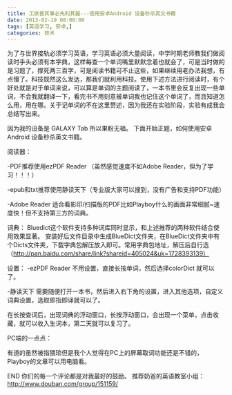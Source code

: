 ```yaml
---
title: 工欲善其事必先利其器---使用安卓Android 设备秒杀英文书籍
date: 2013-02-19 08:00:00
tags: [英语学习, 安卓,]
categories: 技术
---
```



为了与世界接轨必须学习英语，学习英语必须大量阅读，中学时期老师教我们做阅读时手头必须有本字典，这样每查一个单词嘴里默默念着也就会了，可是当时做的是习题了，撑死两三百字，可是阅读书籍可不止这些，如果继续用老办法我想，有点慢了。科技既然这么发达，那我们就利用科技。使用下述方法进行阅读时，有个好处就是对于单词来说，可以算是单词的主题阅读了，一本书里会反复出现一些单词，不会我就翻译一下，看完书不用刻意被单词我也记住这个单词了，而且知道怎么用，用在哪。关于记单词的不在这里赘述，因为我还在实验阶段，实验有成我会总结写出来。

因为我的设备是 GALAXY Tab 所以果粉无福。
下面开始正题，如何使用安卓Android 设备秒杀英文书籍。

阅读器：

-PDF推荐使用ezPDF Reader （虽然感觉速度不如Adobe Reader，但为了学习！！！）

-epub和txt推荐使用静读天下（专业版大家可以搜到，没有广告和支持PDF功能）

-Adobe Reader
适合看影印/扫描版的PDF比如Playboy什么的画面非常细腻~速度快！但不支持第三方的词典。 

词典：
Bluedict这个软件支持多种词库同时显示，和上述推荐的两种软件结合使用效果显著。
安装好后文件目录中生成BlueDict文件夹，在BlueDict文件夹中有个Dicts文件夹，下载字典包解压放入即可。常用字典包地址，解压后自行选（http://pan.baidu.com/share/link?shareid=405024&uk=1728393139）

设置：
-ezPDF Reader
不用设置，直接长按单词，然后选择colorDict 就可以了。

-静读天下
需要随便打开一本书，然后进入右下角的设置，进入其他选项，自定义词典设置，选取即指即译就可以了。

在长按查词后，出现词典的浮动窗口，长按浮动窗口，会出现一个菜单，点击收藏，就可以收入生词本，第二天就可以复习了。

PC端的一点点：

有道的虽然被指猥琐但是我个人觉得在PC上的屏幕取词功能还是不错的，Playboy的文章可以用电脑看。 

END
你们的每一个评论都是对我最好的鼓励。
推荐奶爸的英语教室小组：http://www.douban.com/group/151159/


